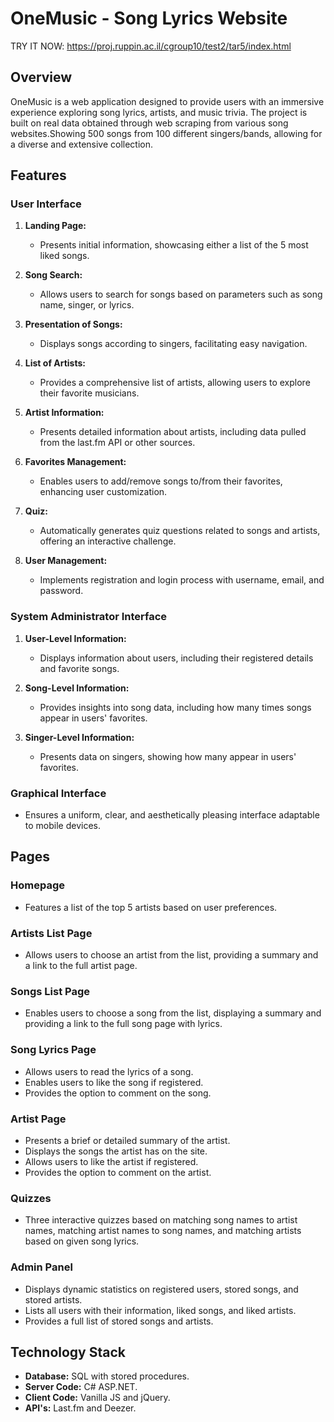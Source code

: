 # OneMusic - Song Lyrics Website
TRY IT NOW: https://proj.ruppin.ac.il/cgroup10/test2/tar5/index.html
## Overview

OneMusic is a web application designed to provide users with an immersive experience exploring song lyrics, artists, and music trivia. The project is built on real data obtained through web scraping from various song websites.Showing 500 songs from 100 different singers/bands, allowing for a diverse and extensive collection.

## Features

### User Interface

1. **Landing Page:**
   - Presents initial information, showcasing either a list of the 5 most liked songs.
   
2. **Song Search:**
   - Allows users to search for songs based on parameters such as song name, singer, or lyrics.
   
3. **Presentation of Songs:**
   - Displays songs according to singers, facilitating easy navigation.
   
4. **List of Artists:**
   - Provides a comprehensive list of artists, allowing users to explore their favorite musicians.
   
5. **Artist Information:**
   - Presents detailed information about artists, including data pulled from the last.fm API or other sources.
   
6. **Favorites Management:**
   - Enables users to add/remove songs to/from their favorites, enhancing user customization.
   
7. **Quiz:**
   - Automatically generates quiz questions related to songs and artists, offering an interactive challenge.
   
8. **User Management:**
   - Implements registration and login process with username, email, and password.

### System Administrator Interface

1. **User-Level Information:**
   - Displays information about users, including their registered details and favorite songs.
   
2. **Song-Level Information:**
   - Provides insights into song data, including how many times songs appear in users' favorites.
   
3. **Singer-Level Information:**
   - Presents data on singers, showing how many appear in users' favorites.

### Graphical Interface

- Ensures a uniform, clear, and aesthetically pleasing interface adaptable to mobile devices.

## Pages

### Homepage

- Features a list of the top 5 artists based on user preferences.

### Artists List Page

- Allows users to choose an artist from the list, providing a summary and a link to the full artist page.

### Songs List Page

- Enables users to choose a song from the list, displaying a summary and providing a link to the full song page with lyrics.

### Song Lyrics Page

- Allows users to read the lyrics of a song.
- Enables users to like the song if registered.
- Provides the option to comment on the song.

### Artist Page

- Presents a brief or detailed summary of the artist.
- Displays the songs the artist has on the site.
- Allows users to like the artist if registered.
- Provides the option to comment on the artist.

### Quizzes

- Three interactive quizzes based on matching song names to artist names, matching artist names to song names, and matching artists based on given song lyrics.

### Admin Panel

- Displays dynamic statistics on registered users, stored songs, and stored artists.
- Lists all users with their information, liked songs, and liked artists.
- Provides a full list of stored songs and artists.

## Technology Stack

- **Database:** SQL with stored procedures.
- **Server Code:** C# ASP.NET.
- **Client Code:** Vanilla JS and jQuery.
- **API's:** Last.fm and Deezer.
